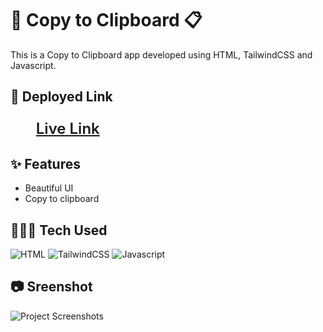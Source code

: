 # 📎 Copy to Clipboard 📋

This is a Copy to Clipboard app developed using HTML, TailwindCSS and Javascript.

## 🔗 Deployed Link

[<p style="font-size: 1.5rem; font-weight:600; margin-left: 1.7em;">Live Link</p>](https://copy-to-clip-board.netlify.app/)

## ✨ Features

- Beautiful UI
- Copy to clipboard

## 👨🏻‍💻 Tech Used

![HTML](https://img.shields.io/badge/HTML5-E34F26?style=for-the-badge&logo=html5&logoColor=white) ![TailwindCSS](https://img.shields.io/badge/tailwindcss-%2338B2AC.svg?style=for-the-badge&logo=tailwind-css&logoColor=white) ![Javascript](https://img.shields.io/badge/JavaScript-F7DF1E?style=for-the-badge&logo=javascript&logoColor=black)

## 📷 Sreenshot

![Project Screenshots](./images/Project%20image.PNG)
